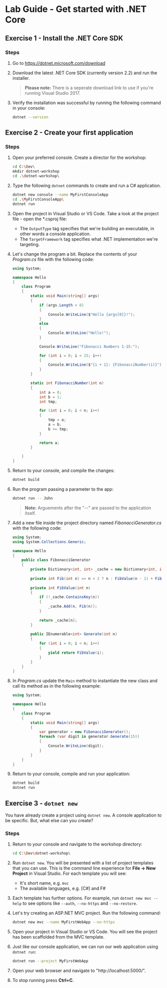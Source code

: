 # Lab Guide - Get started with .NET Core

## Exercise 1 - Install the .NET Core SDK

### Steps

1. Go to https://dotnet.microsoft.com/download

2. Download the latest .NET Core SDK (currently version 2.2) and run the installer.

    > **Please note:** There is a seperate download link to use if you're running Visual Studio 2017.

3. Verify the installation was successful by running the following command in your console:

    ```bash
    dotnet --version
    ```

## Exercise 2 - Create your first application

### Steps

1. Open your preferred console. Create a director for the workshop:

    ```bash
    cd C:\Dev\
    mkdir dotnet-workshop
    cd .\dotnet-workshop\
    ```

2. Type the following ```dotnet``` commands to create and run a C# application.

    ```bash
    dotnet new console --name MyFirstConsoleApp
    cd .\MyFirstConsoleApp\
    dotnet run
    ```

3. Open the project in Visual Studio or VS Code. Take a look at the project file - open the *.csproj file:

    * The ```OutputType``` tag specifies that we're building an executable, in other words a console application.
    * The ```TargetFramework``` tag specifies what .NET implementation we're targeting. 

4. Let's change the program a bit. Replace the contents of your *Program.cs* file with the following code:

    ```c#
    using System;

    namespace Hello
    {
        class Program
        {
            static void Main(string[] args)
            {
                if (args.Length > 0)
                {
                    Console.WriteLine($"Hello {args[0]}!");
                }
                else
                {
                    Console.WriteLine("Hello!");
                }

                Console.WriteLine("Fibonacci Numbers 1-15:");

                for (int i = 0; i < 15; i++)
                {
                    Console.WriteLine($"{i + 1}: {FibonacciNumber(i)}");
                }
            }

            static int FibonacciNumber(int n)
            {
                int a = 0;
                int b = 1;
                int tmp;

                for (int i = 0; i < n; i++)
                {
                    tmp = a;
                    a = b;
                    b += tmp;
                }

                return a;
            }

        }
    }
    ```

5. Return to your console, and compile the changes:

    ```bash
    dotnet build
    ```

6. Run the program passing a parameter to the app:

    ```bash
    dotnet run -- John
    ```

    > **Note:** Arguements after the "--" are passed to the application itself. 

7. Add a new file inside the project directory named *FibonacciGenerator.cs* with the following code:

    ```c#
    using System;
    using System.Collections.Generic;

    namespace Hello
    {
        public class FibonacciGenerator
        {
            private Dictionary<int, int> _cache = new Dictionary<int, int>();
            
            private int Fib(int n) => n < 2 ? n : FibValue(n - 1) + FibValue(n - 2);
            
            private int FibValue(int n)
            {
                if (!_cache.ContainsKey(n))
                {
                    _cache.Add(n, Fib(n));
                }
                
                return _cache[n];
            }
            
            public IEnumerable<int> Generate(int n)
            {
                for (int i = 0; i < n; i++)
                {
                    yield return FibValue(i);
                }
            }
        }
    }
    ```

8. In *Program.cs* update the ```Main``` method to instantiate the new class and call its method as in the following example:

    ```c#
    using System;

    namespace Hello
    {
        class Program
        {
            static void Main(string[] args)
            {
                var generator = new FibonacciGenerator();
                foreach (var digit in generator.Generate(15))
                {
                    Console.WriteLine(digit);
                }
            }
        }
    }
    ```

9. Return to your console, compile and run your application:

    ```bash
    dotnet build
    dotnet run
    ```

## Exercise 3 - ```dotnet new```
You have already create a project using ```dotnet new```. A console application to be specific. But, what else can you create?

### Steps

1. Return to your console and navigate to the workshop directory:

    ```bash
    cd C:\Dev\dotnet-workshop\
    ```

2. Run ```dotnet new```. You will be presented with a list of project templates that you can use. This is the command line experience for **File -> New Project** in Visual Studio. For each template you will see:

    * It's short name, e.g. ```mvc```
    * The available languages, e.g. [C#] and F#

4. Each template has further options. For example, run ```dotnet new mvc --help``` to see options like ```--auth```, ```--no-https``` and ```--no-restore```.

5. Let's try creating an ASP.NET MVC project. Run the following command:

    ```bash
    dotnet new mvc --name MyFirstWebApp --no-https
    ```

6. Open your project in Visual Studio or VS Code. You will see the project has been scaffolded from the MVC template.

7. Just like our console application, we can run our web application using ```dotnet run```:

    ```bash
    dotnet run --project MyFirstWebApp
    ```

8. Open your web browser and navigate to "http://localhost:5000/". 

9. To stop running press **Ctrl+C**.